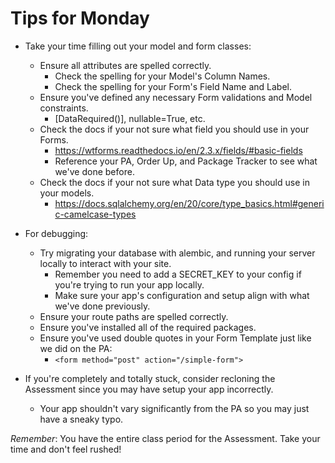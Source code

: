 # Tips for Monday

- Take your time filling out your model and form classes:
    - Ensure all attributes are spelled correctly.
        - Check the spelling for your Model's Column Names.
        - Check the spelling for your Form's Field Name and Label.
    - Ensure you've defined any necessary Form validations and Model constraints.
        - [DataRequired()], nullable=True, etc.
    - Check the docs if your not sure what field you should use in your Forms.
        - https://wtforms.readthedocs.io/en/2.3.x/fields/#basic-fields
        - Reference your PA, Order Up, and Package Tracker to see what we've done before.
    - Check the docs if your not sure what Data type you should use in your models.
        - https://docs.sqlalchemy.org/en/20/core/type_basics.html#generic-camelcase-types

- For debugging:
    - Try migrating your database with alembic, and running your server locally to interact with your site.
        - Remember you need to add a SECRET_KEY to your config if you're trying to run your app locally.
        - Make sure your app's configuration and setup align with what we've done previously.
    - Ensure your route paths are spelled correctly.
    - Ensure you've installed all of the required packages.
    - Ensure you've used double quotes in your Form Template just like we did on the PA:
        - `<form method="post" action="/simple-form">`
- If you're completely and totally stuck, consider recloning the Assessment since you may have setup your app incorrectly.
    - Your app shouldn't vary significantly from the PA so you may just have a sneaky typo.

*Remember*: You have the entire class period for the Assessment.  Take your time and don't feel rushed!
